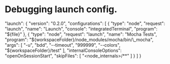 # Debugging launch config.

"launch": {
"version": "0.2.0",
"configurations": [
{
"type": "node",
"request": "launch",
"name": "Launch",
"console": "integratedTerminal",
"program": "${file}"
        },
        {
            "type": "node",
            "request": "launch",
            "name": "Mocha Tests",
            "program": "${workspaceFolder}/node_modules/mocha/bin/\_mocha",
"args": [
"-u",
"bdd",
"--timeout",
"999999",
"--colors",
"${workspaceFolder}/test"
],
"internalConsoleOptions": "openOnSessionStart",
"skipFiles": [
"<node_internals>/**"
]
}
]
}
